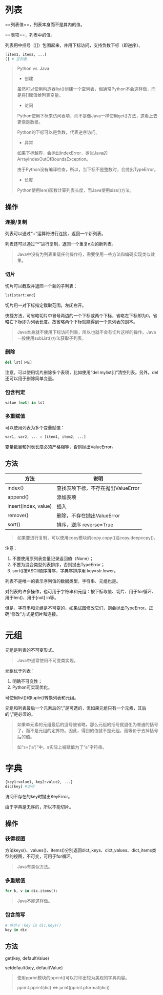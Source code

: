 # 列表

==列表值==，列表本身而不是其内的值。

==表项==，列表中的值。

列表用中括号（[]）包围起来，并用下标访问，支持负数下标（即逆序）。

```python
[item1, item2, ...]
[] # 空列表
```

> Python vs. Java
>
> * 创建
>
> 虽然可以使用构造器list()创建一个空列表，但通常Python不会这样做，而是将[]赋值给列表变量。
>
> * 访问
>
> Python使用下标来访问表项，而不是像Java一样使用get()方法，这看上去更像是数组。
>
> Python的下标可以是负数，代表逆序访问。
>
> * 异常
>
> 如果下标越界，会抛出IndexError，类似Java的ArrayIndexOutOfBoundsException。
>
> 由于Python没有编译检查，所以，当下标不是整数时，会抛出TypeError。
>
> * 长度
>
> Python使用len()函数计算列表长度，而Java使用size()方法。

## 操作

### 连接/复制

列表可以通过“+”运算符进行连接，返回一个新列表。

列表还可以通过“*”进行复制，返回一个重复n次的新列表。

> Java中没有为列表重载任何操作符，需要使用一些方法和编码实现类似效果。

### 切片

切片可以截取并返回一个新的子列表：

```python
lst[start:end]
```

切片用一对下标指定截取范围，左闭右开。

快捷方法，可省略切片中冒号两边的一个下标或两个下标，省略左下标即为0，省略右下标即为列表长度。故省略两个下标就能得到一个原列表的副本。

> Java本身就不使用下标访问列表，所以也就不会有切片这样的操作。Java一般使用subList()方法获取子列表。

### 删除

```python
del lst[下标]
```

注意，可以使用切片删除多个表项，比如使用“del mylist[:]”清空列表。另外，del还可以用于删除简单变量。

### 包含判定

```python
value [not] in lst
```

### 多重赋值

可以使用列表为多个变量赋值：

```python
var1, var2, ... = [item1, item2, ...]
```

变量数目和列表长度必须严格相等，否则抛出ValueError。

## 方法

| 方法                 | 说明                               |
| -------------------- | ---------------------------------- |
| index()              | 查找表项下标，不存在抛出ValueError |
| append()             | 添加表项                           |
| insert(index, value) | 插入                               |
| remove()             | 删除，不存在抛出ValueError         |
| sort()               | 排序，逆序 reverse=True            |

> 如果要进行复制，可以使用copy模块的copy.copy()或copy.deepcopy()。

注意：

1. 不要使用原列表变量记录返回值（None）；
2. 不要为混合类型列表排序，否则抛出TypeError；
3. sort()按ASCII顺序排序，字典序排序用 key=str.lower。

列表不是唯一的表示序列值的数据类型，字符串、元组也是。

对列表的许多操作，也可用于字符串和元组：按下标取值、切片、用于for循环、用于len()、用于[not] in等。

但是，字符串和元组是不可变的，如果试图修改它们，则会抛出TypeError。正确“修改”方式是切片和连接。

# 元组

元组是列表的不可变形式。

> Java中通常使用不可变类实现。

元组优于列表：

1. 明确不可变性；
2. Python可实现优化。

可使用list()和tuple()转换列表和元组。

元组和列表最后一个元素后的“,”是可选的，但如果元组只有一个元素，其后的“,”是必须的。

> 如果单元素的元组最后的逗号被省略，那么元组的括号就退化为普通的括号了，而不是元组的定界符。因此，得到的值就不是元组，而等价于去掉括号后的值。
>
> 如“s=('a')”中，s实际上被赋值为了“a”字符串。

# 字典

```python
{key1:value1, key2:value2, ...}
dic[key] #访问
```

访问不存在的key时抛出KeyError。

由于字典是无序的，所以不能切片。

## 操作

### 获得视图

方法keys()、values()、items()分别返回dict_keys、dict_values、dict_items类型的视图，不可变，可用于for循环。

> Java有类似方法。

### 多重赋值

```python
for k, v in dic.items():
```

> Java不能这样做。

### 包含简写

```python
# 等价于：key in dic.keys()
key in dic
```

## 方法

get(key, defaultValue)

setdefault(key, defaultValue)

> 使用pprint模块的pprint()可以打印出较为美观的字典内容。
>
> pprint.pprint(dic) <=> print(pprint.pformat(dic))